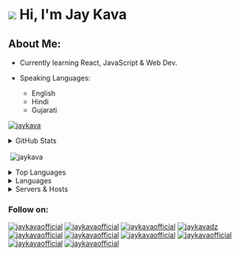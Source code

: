 <h1 align="left"><img src="https://media.giphy.com/media/hvRJCLFzcasrR4ia7z/giphy.gif" width="25px"> Hi, I'm Jay Kava</h1>

## About Me:
- Currently learning React, JavaScript & Web Dev.

- Speaking Languages:
    - English
    - Hindi
    - Gujarati

<p align="left"> <a href="https://github.com/jaykava"><img src="https://komarev.com/ghpvc/?username=jaykava&label=Profile%20views&color=0e75b6&style=flat" alt="jaykava" /></a> </p>

<details>
  <summary>GitHub Stats</summary>
  <br/>
<p align="left"> <a href="https://github.com/jaykava"><img src="https://github-profile-trophy.vercel.app/?username=jaykava" alt="jaykava" /></a> </p>

</details>

<p>&nbsp;<img align="center" src="https://github-readme-stats.vercel.app/api?username=jaykava&show_icons=true&locale=en" alt="jaykava" /></p>

<details>
    <summary>Top Languages</summary>
    <br/>

[![Top Langs](https://github-readme-stats.vercel.app/api/top-langs/?username=jaykava)](https://github.com/jaykava)
  
### Contribution Graph:

<p align="center">
  <a href="https://github.com/jaykava">
    <img src="https://github-readme-streak-stats.herokuapp.com/?user=jaykava#version3"/>
  </a>
</p>
<a href="https://github.com/jaykava"><img alt="Abir's Activity Graph" src="https://activity-graph.herokuapp.com/graph?username=jaykava&bg_color=1F222E&color=F8D866&line=F85D7F&point=FFFFFF&hide_border=true" /></a>

</details>

<details>
    <summary>Languages</summary>
    <br/>
<p align="left"> <a href="https://www.w3.org/html/" target="_blank"> <img src="https://raw.githubusercontent.com/devicons/devicon/master/icons/html5/html5-original-wordmark.svg" alt="html5" width="40" height="40"/> </a> <a href="https://www.python.org" target="_blank"> <img src="https://raw.githubusercontent.com/devicons/devicon/master/icons/python/python-original.svg" alt="python" width="40" height="40"/> </a> </p>

</details>

<details>
    <summary>Servers & Hosts</summary>
    <br/>
<p align="left"> <a href="https://github.com/" target="_blank"> <img src="https://github.com/devicons/devicon/raw/master/icons/github/github-original-wordmark.svg" alt="github" width="40" height="40"/> </a> <a href="https://aws.amazon.com" target="_blank"> <img src="https://github.com/Thomas-George-T/Thomas-George-T/raw/master/assets/aws.svg" alt="aws" width="40" height="40"/> </a> <a href="https://azure.microsoft.com/en-in/" target="_blank"> <img src="https://www.vectorlogo.zone/logos/microsoft_azure/microsoft_azure-icon.svg" alt="azure" width="40" height="40"/> </a> <a href="https://cloud.google.com" target="_blank"> <img src="https://www.vectorlogo.zone/logos/google_cloud/google_cloud-icon.svg" alt="gcp" width="40" height="40"/> </a>

</details>

### Follow on:
[![jaykavaofficial](https://img.icons8.com/fluent/48/000000/twitter.png)][twitter]
[![jaykavaofficial](https://img.icons8.com/fluent/48/000000/instagram-new.png)][instagram]
[![jaykavaofficial](https://img.icons8.com/fluent/48/000000/telegram-app.png)][telegram]
[![jaykavadz](https://img.icons8.com/fluent/48/000000/facebook-new.png)][facebook]
[![jaykavaofficial](https://img.icons8.com/fluent/48/000000/snapchat.png)][snapchat]
[![jaykavaofficial](https://img.icons8.com/fluent/48/000000/spotify.png)][spotify]
[![jaykavaofficial](https://img.icons8.com/ios/50/000000/jiosaavn.png)][jiosaavn]
[![jaykavaofficial](https://img.icons8.com/fluency/48/000000/apple-music.png)][applemusic]
[![jaykavaofficial](https://img.icons8.com/color/48/000000/youtube-play.png)][youtube]
[![jaykavaofficial](https://img.icons8.com/fluency/48/000000/linkedin.png)][linkedin]




[twitter]: https://twitter.com/jaykavaofficial
[instagram]: https://instagram.com/jaykavaofficial
[telegram]: https://t.me/jaykavaofficial
[facebook]: https://facebook.com/jaykavadz
[snapchat]: https://snapchat.com/add/jaykavaofficial
[spotify]: https://open.spotify.com/artist/3BsJIYL15XlcTao4V00kjx
[jiosaavn]: https://www.jiosaavn.com/artist/jay-kava-/oe8bPmevgb4_
[applemusic]: https://artists.apple.com/a/artist/1516101022
[youtube]: https://youtube.com/jaykava
[linkedin]: https://www.linkedin.com/in/jaykava/


